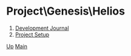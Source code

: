 # Project\Genesis\Helios

1. [Development Journal](001_development_journal.md)
2. [Project Setup](002_project_setup.md)

[Up](../index.md)
[Main](../../../../index.md)
